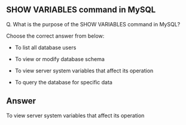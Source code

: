 ## SHOW VARIABLES command in MySQL

Q. What is the purpose of the SHOW VARIABLES command in MySQL?

Choose the correct answer from below:

  - To list all database users

  - To view or modify database schema

  - To view server system variables that affect its operation

  - To query the database for specific data


## Answer
To view server system variables that affect its operation
